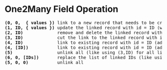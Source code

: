 # One2Many Field Operation

<pre>
<b>(0, 0,  { values })</b> link to a new record that needs to be created with the given values dictionary
<b>(1, ID, { values })</b> update the linked record with id = ID (write *values* on it)
<b>(2, ID)</b>             remove and delete the linked record with id = ID (calls unlink on ID, that will delete the object completely, and the link to it as well)
<b>(3, ID)</b>             cut the link to the linked record with id = ID (delete the relationship between the two objects but does not delete the target object itself)
<b>(4, ID)</b>             link to existing record with id = ID (adds a relationship)
<b>(4, [ID])</b>           link to existing record with id = ID (adds a relationship)
<b>(5)</b>                 unlink all (like using (3,ID) for all linked records)
<b>(6, 0, [IDs])</b>       replace the list of linked IDs (like using (5) then (4,ID) for each ID in the list of IDs)
<b>(5, 0, 0)</b>           unlink all
</pre>
